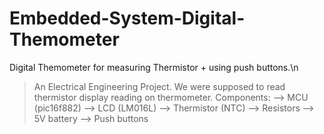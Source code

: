 # Embedded-System-Digital-Themometer
Digital Themometer for measuring Thermistor + using push buttons.\n
> An Electrical Engineering Project.
> We were supposed to read thermistor display reading on thermometer.
> Components:
  --> MCU (pic16f882)
  --> LCD (LM016L)
  --> Thermistor (NTC)
  --> Resistors
  --> 5V battery
  --> Push buttons
